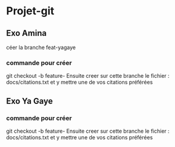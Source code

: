 # Projet-git
## Exo Amina 

céer la branche feat-yagaye
### commande pour créer 
git checkout -b feature-<prenom>
 Ensuite creer sur cette branche le fichier : docs/citations.txt et y mettre une de vos citations préférées
## Exo Ya Gaye 

### commande pour créer 
git checkout -b feature-<prenom>
 Ensuite creer sur cette branche le fichier : docs/citations.txt et y mettre une de vos citations préférées